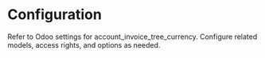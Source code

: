 # Configuration

Refer to Odoo settings for account_invoice_tree_currency. Configure related models, access rights, and options as needed.
